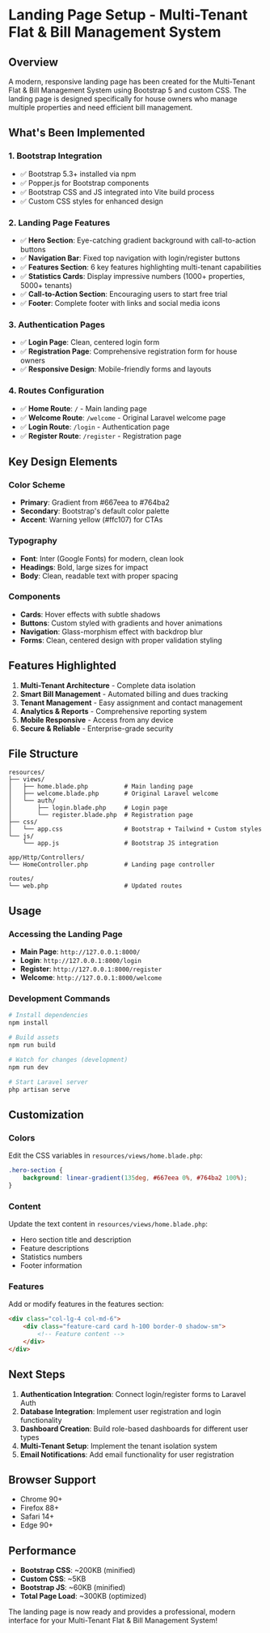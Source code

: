 # Landing Page Setup - Multi-Tenant Flat & Bill Management System

## Overview
A modern, responsive landing page has been created for the Multi-Tenant Flat & Bill Management System using Bootstrap 5 and custom CSS. The landing page is designed specifically for house owners who manage multiple properties and need efficient bill management.

## What's Been Implemented

### 1. Bootstrap Integration
- ✅ Bootstrap 5.3+ installed via npm
- ✅ Popper.js for Bootstrap components
- ✅ Bootstrap CSS and JS integrated into Vite build process
- ✅ Custom CSS styles for enhanced design

### 2. Landing Page Features
- ✅ **Hero Section**: Eye-catching gradient background with call-to-action buttons
- ✅ **Navigation Bar**: Fixed top navigation with login/register buttons
- ✅ **Features Section**: 6 key features highlighting multi-tenant capabilities
- ✅ **Statistics Cards**: Display impressive numbers (1000+ properties, 5000+ tenants)
- ✅ **Call-to-Action Section**: Encouraging users to start free trial
- ✅ **Footer**: Complete footer with links and social media icons

### 3. Authentication Pages
- ✅ **Login Page**: Clean, centered login form
- ✅ **Registration Page**: Comprehensive registration form for house owners
- ✅ **Responsive Design**: Mobile-friendly forms and layouts

### 4. Routes Configuration
- ✅ **Home Route**: `/` - Main landing page
- ✅ **Welcome Route**: `/welcome` - Original Laravel welcome page
- ✅ **Login Route**: `/login` - Authentication page
- ✅ **Register Route**: `/register` - Registration page

## Key Design Elements

### Color Scheme
- **Primary**: Gradient from #667eea to #764ba2
- **Secondary**: Bootstrap's default color palette
- **Accent**: Warning yellow (#ffc107) for CTAs

### Typography
- **Font**: Inter (Google Fonts) for modern, clean look
- **Headings**: Bold, large sizes for impact
- **Body**: Clean, readable text with proper spacing

### Components
- **Cards**: Hover effects with subtle shadows
- **Buttons**: Custom styled with gradients and hover animations
- **Navigation**: Glass-morphism effect with backdrop blur
- **Forms**: Clean, centered design with proper validation styling

## Features Highlighted

1. **Multi-Tenant Architecture** - Complete data isolation
2. **Smart Bill Management** - Automated billing and dues tracking
3. **Tenant Management** - Easy assignment and contact management
4. **Analytics & Reports** - Comprehensive reporting system
5. **Mobile Responsive** - Access from any device
6. **Secure & Reliable** - Enterprise-grade security

## File Structure

```
resources/
├── views/
│   ├── home.blade.php          # Main landing page
│   ├── welcome.blade.php       # Original Laravel welcome
│   └── auth/
│       ├── login.blade.php     # Login page
│       └── register.blade.php  # Registration page
├── css/
│   └── app.css                 # Bootstrap + Tailwind + Custom styles
└── js/
    └── app.js                  # Bootstrap JS integration

app/Http/Controllers/
└── HomeController.php          # Landing page controller

routes/
└── web.php                     # Updated routes
```

## Usage

### Accessing the Landing Page
- **Main Page**: `http://127.0.0.1:8000/`
- **Login**: `http://127.0.0.1:8000/login`
- **Register**: `http://127.0.0.1:8000/register`
- **Welcome**: `http://127.0.0.1:8000/welcome`

### Development Commands
```bash
# Install dependencies
npm install

# Build assets
npm run build

# Watch for changes (development)
npm run dev

# Start Laravel server
php artisan serve
```

## Customization

### Colors
Edit the CSS variables in `resources/views/home.blade.php`:
```css
.hero-section {
    background: linear-gradient(135deg, #667eea 0%, #764ba2 100%);
}
```

### Content
Update the text content in `resources/views/home.blade.php`:
- Hero section title and description
- Feature descriptions
- Statistics numbers
- Footer information

### Features
Add or modify features in the features section:
```html
<div class="col-lg-4 col-md-6">
    <div class="feature-card card h-100 border-0 shadow-sm">
        <!-- Feature content -->
    </div>
</div>
```

## Next Steps

1. **Authentication Integration**: Connect login/register forms to Laravel Auth
2. **Database Integration**: Implement user registration and login functionality
3. **Dashboard Creation**: Build role-based dashboards for different user types
4. **Multi-Tenant Setup**: Implement the tenant isolation system
5. **Email Notifications**: Add email functionality for user registration

## Browser Support

- Chrome 90+
- Firefox 88+
- Safari 14+
- Edge 90+

## Performance

- **Bootstrap CSS**: ~200KB (minified)
- **Custom CSS**: ~5KB
- **Bootstrap JS**: ~60KB (minified)
- **Total Page Load**: ~300KB (optimized)

The landing page is now ready and provides a professional, modern interface for your Multi-Tenant Flat & Bill Management System!
